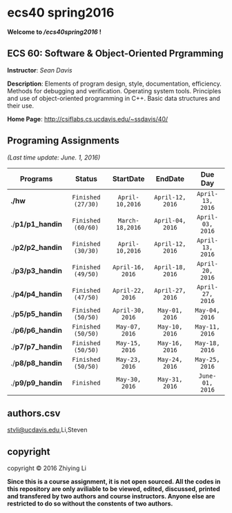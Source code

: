 # ecs40 spring2016

**Welcome to */ecs40spring2016* !**

## ECS 60: Software & Object-Oriented Prgramming

**Instructor**: *Sean Davis*

**Description**: Elements of program design, style, documentation, efficiency. Methods for debugging and verification. Operating system tools. Principles and use of object-oriented programming in C++. Basic data structures and their use.

**Home Page**: http://csiflabs.cs.ucdavis.edu/~ssdavis/40/ 

## Programing Assignments

*(Last time update: June. 1, 2016)*

| Programs           |     **Status**     |  **StartDate**   |   **EndDate**    |   **Due Day**    |
| ------------------ | :----------------: | :--------------: | :--------------: | :--------------: |
| **./hw**           | `Finished (27/30)` | `April-10,2016`  | `April-12, 2016` | `April-13, 2016` |
| ./**p1/p1_handin** | `Finished (60/60)` | `March-18,2016`  | `April-04, 2016` | `April-03, 2016` |
| ./**p2/p2_handin** | `Finished (30/30)` | `April-10,2016`  | `April-12, 2016` | `April-13, 2016` |
| ./**p3/p3_handin** | `Finished (49/50)` | `April-16, 2016` | `April-18, 2016` | `April-20, 2016` |
| ./**p4/p4_handin** | `Finished (47/50)` | `April-22, 2016` | `April-27, 2016` | `April-27, 2016` |
| ./**p5/p5_handin** | `Finished (50/50)` | `April-30, 2016` |  `May-01, 2016`  |  `May-04, 2016`  |
| ./**p6/p6_handin** | `Finished (50/50)` |  `May-07, 2016`  |  `May-10, 2016`  |  `May-11, 2016`  |
| ./**p7/p7_handin** | `Finished (50/50)` |  `May-15, 2016`  |  `May-16, 2016`  |  `May-18, 2016`  |
| ./**p8/p8_handin** | `Finished (50/50)` |  `May-23, 2016`  |  `May-24, 2016`  |  `May-25, 2016`  |
| ./**p9/p9_handin** |     `Finished`     |  `May-30, 2016`  |  `May-31, 2016`  | `June-01, 2016`  |

## authors.csv

stvli@ucdavis.edu,Li,Steven

## copyright

copyright © 2016 Zhiying Li

**Since this is a course assignment, it is not open sourced. All the codes in this repository are only aviliable to be viewed, edited, discussed, printed and transfered by two authors and course instructors. Anyone else are restricted to do so without the constents of two authors.**

